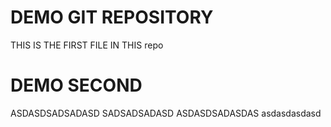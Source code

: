 # DEMO GIT REPOSITORY

THIS IS THE FIRST FILE IN THIS repo

# DEMO SECOND

ASDASDSADSADASD
SADSADSADASD
ASDASDSADASDAS
asdasdasdasd